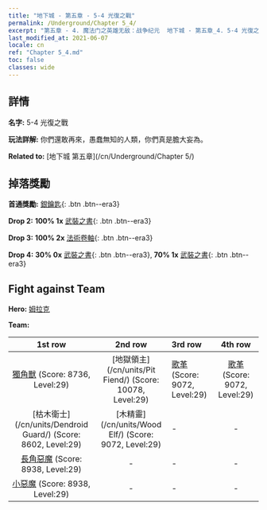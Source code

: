```yaml
---
title: "地下城 - 第五章 - 5-4 光復之戰"
permalink: /Underground/Chapter 5_4/
excerpt: "第五章 - 4. 魔法门之英雄无敌：战争纪元  地下城 - 第五章_4. 5-4 光復之戰"
last_modified_at: 2021-06-07
locale: cn
ref: "Chapter 5_4.md"
toc: false
classes: wide
---
```


## 詳情

 **名字:** 5-4 光復之戰

 **玩法詳解:**       你們還敢再來，愚蠢無知的人類，你們真是膽大妄為。

 **Related to:** [地下城 第五章](/cn/Underground/Chapter 5/)

## 掉落獎勵

 **首通獎勵:** [銀鑰匙](/cn/Items/con_693/){: .btn .btn--era3}

 **Drop 2:** **100% 1x** [武裝之書](/cn/Items/mat_25/){: .btn .btn--era3}

 **Drop 3:** **100% 2x** [法術卷軸](/cn/Items/con_694/){: .btn .btn--era3}

 **Drop 4:** **30% 0x** [武裝之書](/cn/Items/mat_18/){: .btn .btn--era3}, **70% 1x** [武裝之書](/cn/Items/mat_18/){: .btn .btn--era3}


## Fight against Team
 **Hero:** [姆拉克](/cn/heroes/Mullich/)

 **Team:**


  | 1st row | 2nd row | 3rd row | 4th row |
  |:----:|:----:|:----|:----:|
  | [獨角獸](/cn/units/Unicorn/) (Score: 8736, Level:29)  | [地獄領主](/cn/units/Pit Fiend/) (Score: 10078, Level:29)  | [歌革](/cn/units/Gog/) (Score: 9072, Level:29)  | [歌革](/cn/units/Gog/) (Score: 9072, Level:29)  |
  | [枯木衛士](/cn/units/Dendroid Guard/) (Score: 8602, Level:29)  | [木精靈](/cn/units/Wood Elf/) (Score: 9072, Level:29)  | - | - |
  | [長角惡魔](/cn/units/Demon/) (Score: 8938, Level:29)  | - | - | - |
  | [小惡魔](/cn/units/Imp/) (Score: 8938, Level:29)  | - | - | - |


